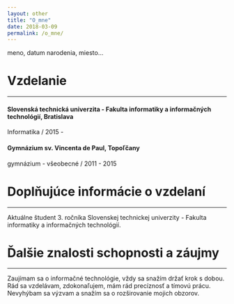 ```yaml
---
layout: other
title: "O_mne"
date: 2018-03-09
permalink: /o_mne/
---
```

meno, datum narodenia, miesto...

# Vzdelanie
* * *
#### Slovenská technická univerzita - Fakulta informatiky a informačných technológií, Bratislava
Informatika / 2015 -

#### Gymnázium sv. Vincenta de Paul, Topoľčany 
gymnázium - všeobecné / 2011 - 2015
<br>

# Doplňujúce informácie o vzdelaní
* * *
Aktuálne študent 3. ročníka Slovenskej technickej univerzity - Fakulta informatiky a informačných technológií.
<br>

# Ďalšie znalosti schopnosti a záujmy
* * *
Zaujímam sa o informačné technológie, vždy sa snažím držať krok s dobou. Rád sa vzdelávam, zdokonaľujem, mám rád precíznosť a tímovú prácu. Nevyhýbam sa výzvam a snažím sa o rozširovanie mojich obzorov.
